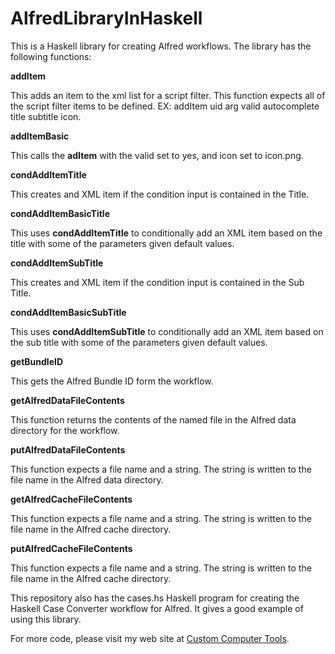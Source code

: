 # AlfredLibraryInHaskell

This is a Haskell library for creating Alfred workflows. The library has the following functions:

**addItem**

This adds an item to the xml list for a script filter. This function expects all of the script filter items to be defined. EX: addItem uid arg valid autocomplete title subtitle icon.

**addItemBasic**

This calls the **adItem** with the valid set to yes, and icon set to icon.png.

**condAddItemTitle**

This creates and XML item if the condition input is contained in the Title.

**condAddItemBasicTitle**

This uses **condAddItemTitle** to conditionally add an XML item based on the title with some of the parameters given default values.

**condAddItemSubTitle**

This creates and XML item if the condition input is contained in the Sub Title.

**condAddItemBasicSubTitle**

This uses **condAddItemSubTitle** to conditionally add an XML item based on the sub title with some of the parameters given default values.

**getBundleID**

This gets the Alfred Bundle ID form the workflow.

**getAlfredDataFileContents**

This function returns the contents of the named file in the Alfred data directory for the workflow.

**putAlfredDataFileContents**

This function expects a file name and a string. The string is written to the file name in the Alfred data directory.

**getAlfredCacheFileContents**

This function expects a file name and a string. The string is written to the file name in the Alfred cache directory.

**putAlfredCacheFileContents**

This function expects a file name and a string. The string is written to the file name in the Alfred cache directory.

 
This repository also has the cases.hs Haskell program for creating the Haskell Case Converter workflow for Alfred. It gives a good example of using this library.

For more code, please visit my web site at [Custom Computer Tools](http://customct.com).
